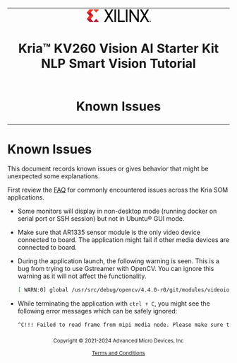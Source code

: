 <table class="sphinxhide">
 <tr>
   <td align="center"><img src="../../media/xilinx-logo.png" width="30%"/><h1> Kria&trade; KV260 Vision AI Starter Kit NLP Smart Vision Tutorial</h1>
   </td>
 </tr>
 <tr>
 <td align="center"><h1> Known Issues</h1>

 </td>
 </tr>
</table>

# Known Issues

This document records known issues or gives behavior that might be unexpected some explanations.

First review the [FAQ](https://xilinx.github.io/kria-apps-docs/faq/build/html/docs/faq.html) for commonly encountered issues across the Kria SOM applications.

* Some monitors will display in non-desktop mode (running docker on serial port or SSH session) but not in Ubuntu&reg; GUI mode.

* Make sure that AR1335 sensor module is the only video device connected to board. The application might fail if other media devices are connected to board.

* During the application launch, the following warning is seen. This is a bug from trying to use Gstreamer with OpenCV. You can ignore this warning as it will not affect the functionality.

  ``` bash
  [ WARN:0] global /usr/src/debug/opencv/4.4.0-r0/git/modules/videoio/src/cap_gstreamer.cpp (935) open OpenCV | GStreamer warning: Cannot query video position: status=0, value=-1, duration=-1
  ```

* While terminating the application with ```ctrl + C```, you might see the following error messages which can be safely ignored:

  ```bash
  ^C!!! Failed to read frame from mipi media node. Please make sure the design is loaded
  ```


<p class="sphinxhide" align="center"><sub>Copyright © 2021-2024 Advanced Micro Devices, Inc</sub></p>

<p class="sphinxhide" align="center"><sup><a href="https://www.amd.com/en/corporate/copyright">Terms and Conditions</a></sup></p>
